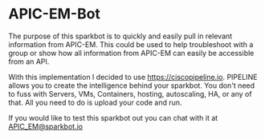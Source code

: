 # APIC-EM-Bot

The purpose of this sparkbot is to quickly and easily pull in relevant information from APIC-EM. This could be used to help troubleshoot with a group or show how all information from APIC-EM can easily be accessible from an API.

With this implementation I decided to use https://ciscopipeline.io. PIPELINE allows you to create the intelligence behind your sparkbot. You don't need to fuss with Servers, VMs, Containers, hosting, autoscaling, HA, or any of that. All you need to do is upload your code and run.

If you would like to test this sparkbot out you can chat with it at APIC_EM@sparkbot.io